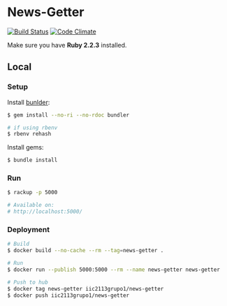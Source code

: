 # News-Getter
[![Build Status](https://travis-ci.org/IIC2113-2015-2-Grupo1/news-getter.svg)](https://travis-ci.org/IIC2113-2015-2-Grupo1/news-getter) [![Code Climate](https://codeclimate.com/github/IIC2113-2015-2-Grupo1/news-getter/badges/gpa.svg)](https://codeclimate.com/github/IIC2113-2015-2-Grupo1/news-getter)

Make sure you have **Ruby 2.2.3** installed.

## Local

### Setup

Install [bunlder](http://bundler.io/):
```sh
$ gem install --no-ri --no-rdoc bundler

# if using rbenv
$ rbenv rehash
```

Install gems:
```sh
$ bundle install
```

### Run
```sh
$ rackup -p 5000

# Available on:
# http://localhost:5000/
```

### Deployment

```sh
# Build
$ docker build --no-cache --rm --tag=news-getter .

# Run
$ docker run --publish 5000:5000 --rm --name news-getter news-getter

# Push to hub
$ docker tag news-getter iic2113grupo1/news-getter
$ docker push iic2113grupo1/news-getter
```
